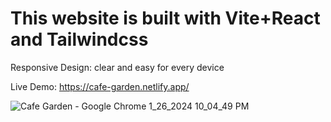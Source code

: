 # This website is built with Vite+React and Tailwindcss 

Responsive Design: clear and easy for every device 

Live Demo: https://cafe-garden.netlify.app/

![Cafe Garden - Google Chrome 1_26_2024 10_04_49 PM](https://github.com/akmweb/cafe_garden/assets/150655160/71ae36c6-6fa5-4373-add3-a1a00c9839bb)
